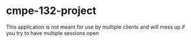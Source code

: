 # cmpe-132-project
This application is not meant for use by multiple clients and will mess up if you try to have multiple sessions open